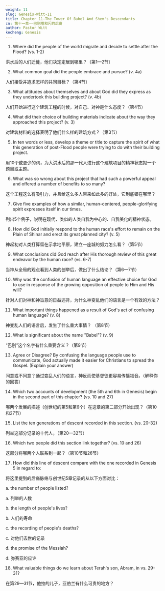 ```yaml
---
weight: 11
slug: Genesis-Witt-11
title: Chapter 11-The Tower Of Babel And Shem's Descendants
cn: 第十一章——巴别塔和闪的后裔
author: Pastor Witt
kecheng: Genesis
---
```


1. Where did the people of the world migrate and decide to settle after the Flood? (vs. 1-2)

洪水后的人们迁徙，他们决定定居到哪里？（第1—2节）

2. What common goal did the people embrace and pursue? (v. 4a)

人们接受并追求怎样的共同目标？（第4节）

3. What attitudes about themselves and about God did they express as they undertook this building project? (v. 4b)

人们开始进行这个建筑工程的时候，对自己、对神是什么态度？（第4节）

4. What did their choice of building materials indicate about the way they approached this project? (v. 3)

对建筑材料的选择表明了他们什么样的建筑方式？（第3节）

5. In ten words or less, develop a theme or title to capture the spirit of what this generation of post-Flood people were trying to do with their building project.

用10个或更少的词，为大洪水后的那一代人进行这个建筑项目的精神状态拟一个题目或主题。

6. What was so wrong about this project that had such a powerful appeal and offered a number of benefits to so many?

这个工程这么有吸引力，并且给这么多人带来如此多的好处，它到底错在哪里？

7. Give five examples of how a similar, human-centered, people-glorifying spirit expresses itself in our times.

列出5个例子，说明在现代，类似的人类自我为中心的、自我美化的精神状态。

8. How did God initially respond to the human race's effort to remain on the Plain of Shinar and erect its great planned city? (v. 5)

神起初对人类打算留在示拿地平原，建立一座城的努力怎么看？（第5节）

9. What conclusions did God reach after His thorough review of this great endeavor by the human race? (vs. 6-7)

当神从全局的观点看到人类的创举后，做出了什么结论？（第6—7节）

10. Why was the confusion of human language an effective choice for God to use in response of the growing opposition of people to Him and His will?

针对人们对神和神旨意的日益违背，为什么神变乱他们的语言是一个有效的方法？

11. What important things happened as a result of God's act of confusing human language? (v. 8)

神变乱人们的语言后，发生了什么重大事情？ （第8节）

12. What is significant about the name "Babel"? (v. 9)

“巴别”这个名字有什么重要含义？（第9节）

13. Agree or Disagree? By confusing the language people use to communicate, God actually made it easier for Christians to spread the Gospel. (Explain your answer)

同意或不同意？通过变乱人们的语言，神反而使基督徒更容易传播福音。（解释你的回答）

14. Which two accounts of development (the 5th and 6th in Genesis) begin in the second part of this chapter? (vs. 10 and 27)

哪两个发展的描述（创世纪的第5和第6个）在这章的第二部分开始出现？（第10和27节）

15. List the ten generations of descent recorded in this section. (vs. 20-32)

列举这部分记录的十代人。（第20—32节）

16. Which two people did this section link together? (vs. 10 and 26)

这部分将哪两个人联系到一起？（第10节和26节）

17. How did this line of descent compare with the one recorded in Genesis 5 in regard to:

将这里提到的后裔脉络与创世纪5章记录的从以下方面对比：

a. the number of people listed?

a. 列举的人数

b. the length of people's lives?

b. 人们的寿命

c. the recording of people's deaths?

c. 对他们去世的记录

d. the promise of the Messiah?

d. 弥赛亚的应许

18. What valuable things do we learn about Terah's son, Abram, in vs. 29-31?

在第29—31节，他拉的儿子，亚伯兰有什么可贵的地方？